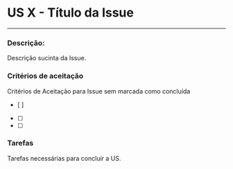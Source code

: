# US X - Título da Issue
---
### Descrição:
Descrição sucinta da Issue.

### Critérios de aceitação
Critérios de Aceitação para Issue sem marcada como concluída 
- [ ] 
- [ ] 
- [ ] 


### Tarefas
Tarefas necessárias para concluir a US. 
